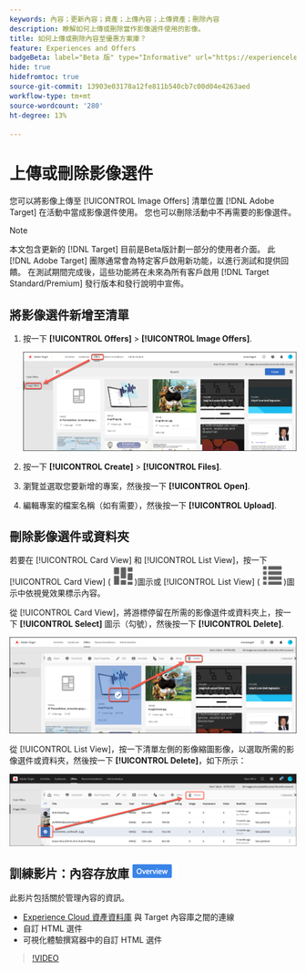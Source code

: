 ```yaml
---
keywords: 內容；更新內容；資產；上傳內容；上傳資產；刪除內容
description: 瞭解如何上傳或刪除當作影像選件使用的影像。
title: 如何上傳或刪除內容至優惠方案庫？
feature: Experiences and Offers
badgeBeta: label="Beta 版" type="Informative" url="https://experienceleague.adobe.com/docs/target/using/introduction/intro.html#beta newtab=true" tooltip=" [!DNL Adobe Target] 有哪些 Beta 版功能。"
hide: true
hidefromtoc: true
source-git-commit: 13903e03178a12fe811b540cb7c00d04e4263aed
workflow-type: tm+mt
source-wordcount: '280'
ht-degree: 13%

---
```


# 上傳或刪除影像選件

您可以將影像上傳至 [!UICONTROL Image Offers] 清單位置 [!DNL Adobe Target] 在活動中當成影像選件使用。 您也可以刪除活動中不再需要的影像選件。

>[!NOTE]
>
>本文包含更新的 [!DNL Target] 目前是Beta版計劃一部分的使用者介面。 此 [!DNL Adobe Target] 團隊通常會為特定客戶啟用新功能，以進行測試和提供回饋。 在測試期間完成後，這些功能將在未來為所有客戶啟用 [!DNL Target Standard/Premium] 發行版本和發行說明中宣佈。

## 將影像選件新增至清單

1. 按一下 **[!UICONTROL Offers]** > **[!UICONTROL Image Offers]**.

   ![選件>影像選件](/help/main/c-experiences/c-manage-content/assets/image-offers-tab-new.png)

1. 按一下 **[!UICONTROL Create]** > **[!UICONTROL Files]**.
1. 瀏覽並選取您要新增的專案，然後按一下 **[!UICONTROL Open]**.
1. 編輯專案的檔案名稱（如有需要），然後按一下 **[!UICONTROL Upload]**.

## 刪除影像選件或資料夾

若要在 [!UICONTROL Card View] 和 [!UICONTROL List View]，按一下 [!UICONTROL Card View] ( ![卡片檢檢視示](/help/main/c-experiences/c-manage-content/assets/icon-tile.png) )圖示或 [!UICONTROL List View] ( ![清單檢檢視示](/help/main/c-experiences/c-manage-content/assets/icon-list-view.png) )圖示中依視覺效果標示內容。

從 [!UICONTROL Card View]，將游標停留在所需的影像選件或資料夾上，按一下 **[!UICONTROL Select]** 圖示（勾號），然後按一下 **[!UICONTROL Delete]**.

![從卡片檢視中刪除選件](/help/main/c-experiences/c-manage-content/assets/delete-card-view.png)

從 [!UICONTROL List View]，按一下清單左側的影像縮圖影像，以選取所需的影像選件或資料夾，然後按一下 **[!UICONTROL Delete]**，如下所示：

![刪除選取的專案](/help/main/c-experiences/c-manage-content/assets/delete-image-offer.png)

## 訓練影片：內容存放庫 ![總覽徽章](/help/main/assets/overview.png)

此影片包括關於管理內容的資訊。

* [Experience Cloud 資產資料庫](https://experienceleague.adobe.com/docs/core-services/interface/assets/creative-cloud.html) 與 Target 內容庫之間的連線
* 自訂 HTML 選件
* 可視化體驗撰寫器中的自訂 HTML 選件

>[!VIDEO](https://video.tv.adobe.com/v/17387)